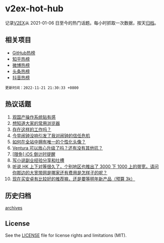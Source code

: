 # v2ex-hot-hub

 记录[V2EX](https://www.v2ex.com/)从 2021-01-06 日至今的热门话题。每小时抓取一次数据，按天[归档](archives)。
 
 ## 相关项目

- [GitHub热榜](https://github.com/lonnyzhang423/github-hot-hub)
- [知乎热榜](https://github.com/lonnyzhang423/zhihu-hot-hub)
- [微博热榜](https://github.com/lonnyzhang423/weibo-hot-hub)
- [头条热榜](https://github.com/lonnyzhang423/toutiao-hot-hub)
- [抖音热榜](https://github.com/lonnyzhang423/douyin-hot-hub)


 `更新时间：2022-11-21 21:30:33 +0800`

## 热议话题

1. [观国产操作系统贴有感](https://www.v2ex.com/t/896716)
1. [想知道大家的常用浏览器](https://www.v2ex.com/t/896743)
1. [存在这样的工作吗？](https://www.v2ex.com/t/896711)
1. [今早闹钟没响引发了我对闹钟的信任危机](https://www.v2ex.com/t/896693)
1. [如何在全站中拥有唯一的个性化头像？](https://www.v2ex.com/t/896721)
1. [Ventura 可以放心升级了吗？还有没有其他坑？](https://www.v2ex.com/t/896687)
1. [[限免] iOS 倒计时提醒](https://www.v2ex.com/t/896671)
1. [写小说副业经验分享和吐槽](https://www.v2ex.com/t/896811)
1. [听说 HK 上下对等很久了，个别地区也推出了 3000 下 1000 上的带宽，请问你那边的大宽带网是哪家还有费用是怎样子的呢？](https://www.v2ex.com/t/896733)
1. [现在买安卓有比较好的推荐嘛，还是要等明年新产品（预算 3k）](https://www.v2ex.com/t/896722)

## 历史归档

[archives](archives)

## License

See the [LICENSE](LICENSE) file for license rights and limitations (MIT).
